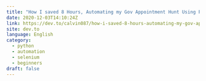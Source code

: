 ```yaml
---
title: "How I saved 8 Hours, Automating my Gov Appointment Hunt Using Python + Selenium"
date: 2020-12-03T14:10:24Z
link: https://dev.to/calvin087/how-i-saved-8-hours-automating-my-gov-appointment-hunt-using-python-selenium-4e81?utm_medium=RSS&utm_source=news.12bit.vn
site: dev.to
language: English
category:
  - python
  - automation
  - selenium
  - beginners
draft: false
---
```

